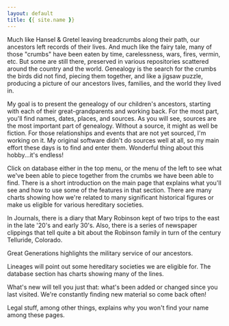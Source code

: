 ```yaml
---
layout: default
title: {{ site.name }}
---
```


Much like Hansel & Gretel leaving breadcrumbs along their path, our ancestors left records of their lives. And much like the  fairy tale, many of those "crumbs" have been eaten by time, carelessness, wars, fires, vermin, etc. But some are still there, preserved in various repositories scattered around the country and the world. Genealogy is the search for the crumbs the birds did not find, piecing them together, and like a jigsaw puzzle, producing a picture of our ancestors lives, families, and the world they lived in.

My goal is to present the genealogy of our children's ancestors, starting with each of their great-grandparents and working back. For the most part, you'll find names, dates, places, and sources. As you will see, sources are the most important part of genealogy. Without a source, it might as well be fiction. For those relationships and events that are not yet sourced, I'm working on it. My original software didn't do sources well at all, so my main effort these days is to find and enter them. Wonderful thing about this hobby...it's endless!

Click on database either in the top menu, or the menu of the left to see what we've been able to piece together from the crumbs we have been able to find. There is a short introduction on the main page that explains what you'll see and how to use some of the features in that section. There are many charts showing how we're related to many significant historical figures or make us eligible for various hereditary societies.

In Journals, there is a diary that Mary Robinson kept of two trips to the east in the late '20's and early 30's. Also, there is a series of newspaper clippings that tell quite a bit about the Robinson family in turn of the century Telluride, Colorado. 

Great Generations highlights the military service of our ancestors.

Lineages will point out some hereditary societies we are eligible for. The database section has charts showing many of the lines.

What's new will tell you just that: what's been added or changed since you last visited. We're constantly finding new material so come back often!

Legal stuff, among other things, explains why you won't find your name among these pages.